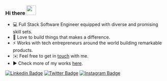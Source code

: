### Hi there <img src="https://github.com/sudnyeshtalekar/sudnyeshtalekar/blob/master/Assets/Hi.gif" width="30px" height="30px">

- 💻 Full Stack Software Engineer equipped with diverse and promising skill sets.
- 💜 Love to build things that makes a difference.
- ⚡ Works with tech entrepreneurs around the world building remarkable products.
- ✉️ Feel free to get in [touch](mailto:l3lackcurtains@gmail.com) with me.
- ▶️ Check more of my works [here](https://madhavpoudel.com.np/).



[![Linkedin Badge](https://img.shields.io/badge/-l3lackcurtains-blue?style=flat&logo=Linkedin&logoColor=white&link=https://www.linkedin.com/in/l3lackcurtains/)](https://www.linkedin.com/in/l3lackcurtains/)
[![Twitter Badge](https://img.shields.io/badge/-@l3lackcurtains-1ca0f1?style=flat&labelColor=1ca0f1&logo=twitter&logoColor=white&link=https://twitter.com/l3lackcurtains)](https://twitter.com/l3lackcurtains)
[![Instagram Badge](https://img.shields.io/badge/-@l3lackcurtains-purple?style=flat&logo=instagram&logoColor=white&link=https://instagram.com/l3lackcurtains/)](https://instagram.com/l3lackcurtains)

